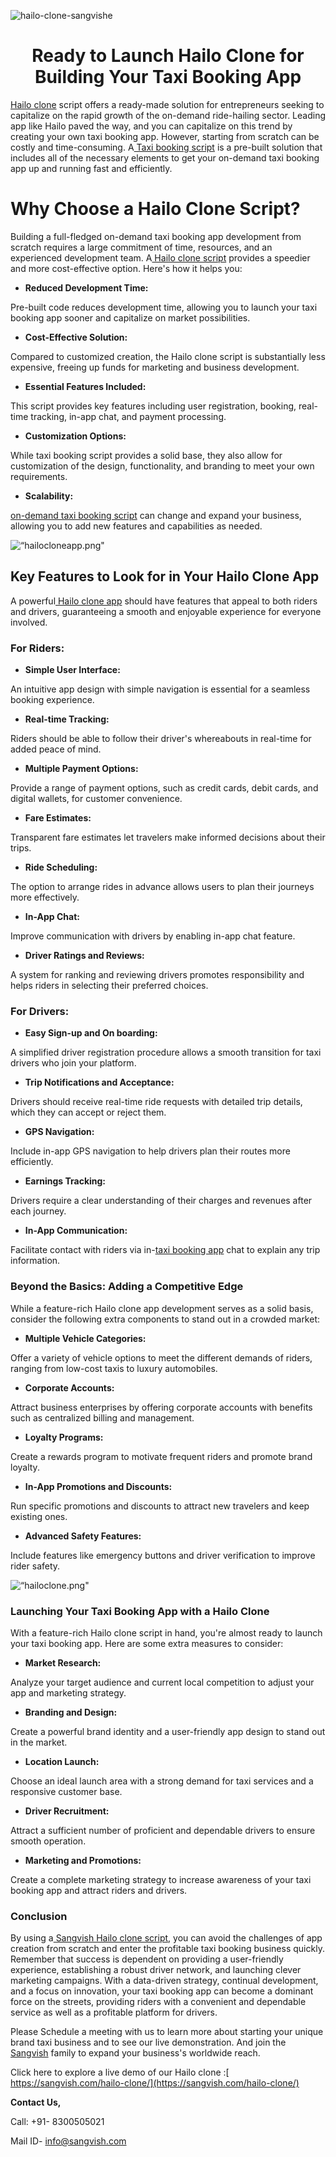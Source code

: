 ![hailo-clone-sangvishe](https://github.com/sangvishtechnologies/hailo-clone/assets/161323540/3572597f-9348-491f-93b7-9681af4ebeff)


<h1 align="center">Ready to Launch Hailo Clone for Building Your Taxi Booking App</h1>

[Hailo clone](https://sangvish.com/hailo-clone/) script offers a ready-made solution for entrepreneurs seeking to capitalize on the rapid growth of the on-demand ride-hailing sector. Leading app like Hailo paved the way, and you can capitalize on this trend by creating your own taxi booking app. However, starting from scratch can be costly and time-consuming. A[ Taxi booking script](https://sangvish.com/hailo-clone/) is a pre-built solution that includes all of the necessary elements to get your on-demand taxi booking app up and running fast and efficiently.

# Why Choose a Hailo Clone Script?
Building a full-fledged on-demand taxi booking app development from scratch requires a large commitment of time, resources, and an experienced development team. A[ Hailo clone script](https://sangvish.com/hailo-clone/) provides a speedier and more cost-effective option. Here's how it helps you:
* **Reduced Development Time:** 

Pre-built code reduces development time, allowing you to launch your taxi booking app sooner and capitalize on market possibilities.
* **Cost-Effective Solution:** 

Compared to customized creation, the Hailo clone script is substantially less expensive, freeing up funds for marketing and business development.
* **Essential Features Included:** 

This script provides key features including user registration, booking, real-time tracking, in-app chat, and payment processing.
* **Customization Options:** 

While taxi booking script provides a solid base, they also allow for customization of the design, functionality, and branding to meet your own requirements.

* **Scalability:**

[on-demand taxi booking script](https://sangvish.com/hailo-clone/) can change and expand your business, allowing you to add new features and capabilities as needed.

<div class="Box-sc-g0xbh4-0 iIZCet"><img alt=“hailocloneapp.png" src="https://github.com/sangvishtechnologies/hailo-clone/blob/main/images/hailo-clone-script.png" data-hpc="true" class="Box-sc-g0xbh4-0 kzRgrI"></div> 

## Key Features to Look for in Your Hailo Clone App
A powerful[ Hailo clone app](https://sangvish.com/hailo-clone/) should have features that appeal to both riders and drivers, guaranteeing a smooth and enjoyable experience for everyone involved.
### For Riders:
* **Simple User Interface:** 

An intuitive app design with simple navigation is essential for a seamless booking experience.
* **Real-time Tracking:** 

Riders should be able to follow their driver's whereabouts in real-time for added peace of mind.
* **Multiple Payment Options:** 

Provide a range of payment options, such as credit cards, debit cards, and digital wallets, for customer convenience.
* **Fare Estimates:** 

Transparent fare estimates let travelers make informed decisions about their trips.
* **Ride Scheduling:** 

The option to arrange rides in advance allows users to plan their journeys more effectively.
* **In-App Chat:** 

Improve communication with drivers by enabling in-app chat feature.
* **Driver Ratings and Reviews:** 

A system for ranking and reviewing drivers promotes responsibility and helps riders in selecting their preferred choices.
### For Drivers:
* **Easy Sign-up and On boarding:** 

A simplified driver registration procedure allows a smooth transition for taxi drivers who join your platform.
* **Trip Notifications and Acceptance:** 

Drivers should receive real-time ride requests with detailed trip details, which they can accept or reject them.
* **GPS Navigation:** 

Include in-app GPS navigation to help drivers plan their routes more efficiently.
* **Earnings Tracking:** 

Drivers require a clear understanding of their charges and revenues after each journey.
* **In-App Communication:** 

Facilitate contact with riders via in-[taxi booking app](https://sangvish.com/hailo-clone/) chat to explain any trip information.
### Beyond the Basics: Adding a Competitive Edge
While a feature-rich Hailo clone app development serves as a solid basis, consider the following extra components to stand out in a crowded market:
* **Multiple Vehicle Categories:** 

Offer a variety of vehicle options to meet the different demands of riders, ranging from low-cost taxis to luxury automobiles.
* **Corporate Accounts:** 

Attract business enterprises by offering corporate accounts with benefits such as centralized billing and management.
* **Loyalty Programs:** 

Create a rewards program to motivate frequent riders and promote brand loyalty.
* **In-App Promotions and Discounts:** 

Run specific promotions and discounts to attract new travelers and keep existing ones.
* **Advanced Safety Features:** 

Include features like emergency buttons and driver verification to improve rider safety.

<div class="Box-sc-g0xbh4-0 iIZCet"><img alt=“hailoclone.png" src="https://github.com/sangvishtechnologies/hailo-clone/blob/main/images/hailo-clone-app.png" data-hpc="true" class="Box-sc-g0xbh4-0 kzRgrI"></div> 

### Launching Your Taxi Booking App with a Hailo Clone
With a feature-rich Hailo clone script in hand, you're almost ready to launch your taxi booking app. Here are some extra measures to consider:
* **Market Research:** 

Analyze your target audience and current local competition to adjust your app and marketing strategy.
* **Branding and Design:** 

Create a powerful brand identity and a user-friendly app design to stand out in the market.
* **Location Launch:** 

Choose an ideal launch area with a strong demand for taxi services and a responsive customer base.
* **Driver Recruitment:** 

Attract a sufficient number of proficient and dependable drivers to ensure smooth operation.
* **Marketing and Promotions:** 

Create a complete marketing strategy to increase awareness of your taxi booking app and attract riders and drivers.
### Conclusion
By using a[ Sangvish Hailo clone script](https://sangvish.com/hailo-clone/), you can avoid the challenges of app creation from scratch and enter the profitable taxi booking business quickly. Remember that success is dependent on providing a user-friendly experience, establishing a robust driver network, and launching clever marketing campaigns. With a data-driven strategy, continual development, and a focus on innovation, your taxi booking app can become a dominant force on the streets, providing riders with a convenient and dependable service as well as a profitable platform for drivers.

Please Schedule a meeting with us to learn more about starting your unique brand taxi business and to see our live demonstration. And join the[ Sangvish](https://sangvish.com/) family to expand your business's worldwide reach.


Click here to explore a live demo of our Hailo clone :[ https://sangvish.com/hailo-clone/](https://sangvish.com/hailo-clone/)

**Contact Us,**

Call: +91- 8300505021

Mail ID- info@sangvish.com
